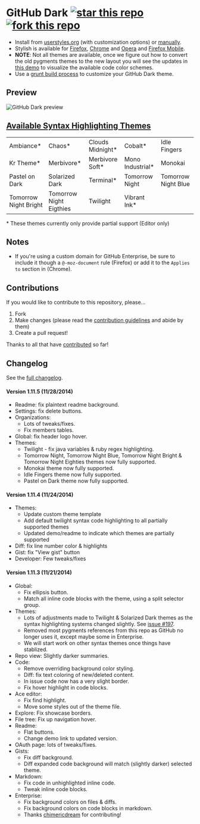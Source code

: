 # GitHub Dark [![star this repo](http://github-svg-buttons.herokuapp.com/star.svg?user=StylishThemes&repo=GitHub-Dark&style=flat)](http://github.com/StylishThemes/GitHub-Dark) [![fork this repo](http://github-svg-buttons.herokuapp.com/fork.svg?user=StylishThemes&repo=GitHub-Dark&style=flat)](http://github.com/StylishThemes/GitHub-Dark/fork)

- Install from [userstyles.org](http://userstyles.org/styles/37035) (with customization options) or [manually](https://raw.githubusercontent.com/StylishThemes/GitHub-Dark/master/github-dark.css).
- Stylish is available for [Firefox](https://addons.mozilla.org/en-US/firefox/addon/2108/), [Chrome](https://chrome.google.com/extensions/detail/fjnbnpbmkenffdnngjfgmeleoegfcffe) and [Opera](https://addons.opera.com/en/extensions/details/stylish-for-opera/) and [Firefox Mobile](https://addons.mozilla.org/en-US/firefox/addon/2108/).
- **NOTE**: Not all themes are available, once we figure out how to convert the old pygments themes to the new layout you will see the updates in [this demo](http://StylishThemes.github.io/GitHub-Dark/) to visualize the available code color schemes.
- Use a [grunt build process](https://github.com/StylishThemes/GitHub-Dark/wiki/Build) to customize your GitHub Dark theme.

## Preview
![GitHub Dark preview](http://i.imgur.com/MsrHuFh.png)

## [Available Syntax Highlighting Themes](http://stylishthemes.github.io/GitHub-Dark/)

|   |   |   |   |   |
| --- | --- | --- | --- | --- |
| Ambiance* | Chaos* | Clouds Midnight* | Cobalt* | Idle Fingers |
| Kr Theme* | Merbivore* | Merbivore Soft* | Mono Industrial* | Monokai |
| Pastel on Dark | Solarized Dark | Terminal* | Tomorrow Night | Tomorrow Night Blue |
| Tomorrow Night Bright | Tomorrow Night Eigthies | Twilight | Vibrant Ink* | |

\* These themes currently only provide partial support (Editor only)

## Notes

* If you're using a custom domain for GitHub Enterprise, be sure to include it though a `@-moz-document` rule (Firefox) or add it to the `Applies to` section in (Chrome).

## Contributions

If you would like to contribute to this repository, please...

1. Fork
2. Make changes (please read the [contribution guidelines](https://github.com/StylishThemes/GitHub-Dark/blob/master/CONTRIBUTING.md) and abide by them)
3. Create a pull request!

Thanks to all that have [contributed](https://github.com/StylishThemes/GitHub-Dark/graphs/contributors) so far!

## Changelog

See the [full changelog](https://github.com/StylishThemes/GitHub-Dark/wiki).

#### Version 1.11.5 (11/28/2014)

* Readme: fix plaintext readme background.
* Settings: fix delete buttons.
* Organizations:
  * Lots of tweaks/fixes.
  * Fix members tables.
* Global: fix header logo hover.
* Themes:
  * Twilight - fix java variables & ruby regex highlighting.
  * Tomorrow Night, Tomorrow Night Blue, Tomorrow Night Bright & Tomorrow Night Eighties themes now fully supported.
  * Monokai theme now fully supported.
  * Idle Fingers theme now fully supported.
  * Pastel on Dark theme now fully supported.

#### Version 1.11.4 (11/24/2014)

* Themes:
  * Update custom theme template
  * Add default twilight syntax code highlighting to all partially supported themes
  * Updated demo/readme to indicate which themes are partially supported
* Diff: fix line number color & highlights
* Gist: fix "View gist" button
* Developer: Few tweaks/fixes

#### Version 1.11.3 (11/21/2014)

* Global:
  * Fix ellipsis button.
  * Match all inline code blocks with the theme, using a split selector group.
* Themes:
  * Lots of adjustments made to Twilight & Solarized Dark themes as the syntax highlighting systems changed slightly. See [issue #197](https://github.com/StylishThemes/GitHub-Dark/issues/197).
  * Removed most pygments references from this repo as GitHub no longer uses it, except maybe some in Enterprise.
  * We will start work on other syntax themes once things have stablized.
* Repo view: Slightly darker summaries.
* Code:
  * Remove overriding background color styling.
  * Diff: fix text coloring of new/deleted content.
  * In issue code now has a very slight border.
  * Fix hover highlight in code blocks.
* Ace editor:
  * Fix find highlight.
  * Move some styles out of the theme file.
* Explore: Fix showcase borders.
* File tree: Fix up navigation hover.
* Readme:
  * Flat buttons.
  * Change demo link to updated version.
* OAuth page: lots of tweaks/fixes.
* Gists:
  * Fix diff background.
  * Diff expanded code background will match (slightly darker) selected theme.
* Markdown:
  * Fix code in unhighlighted inline code.
  * Tweak inline code blocks.
* Enterprise:
  * Fix background colors on files & diffs.
  * Fix background colors on code blocks in markdown.
  * Thanks [chimericdream](https://github.com/chimericdream) for contributing!

